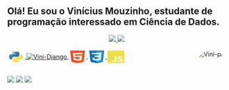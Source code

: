 ## Olá! Eu sou o Vinícius Mouzinho, estudante de programação interessado em Ciência de Dados.

<div align="center">

  <a href="https://github.com/vinicius-mouzinho">
  <img height="180em" src="https://github-readme-stats.vercel.app/api?username=vinicius-mouzinho&show_icons=true&theme=dracula&include_all_commits=true&count_private=true"/>
  <img height="180em" src="https://github-readme-stats.vercel.app/api/top-langs/?username=vinicius-mouzinho&layout=compact&langs_count=7&theme=dracula"/>
  
</div>

<div style="display: inline_block"><br>

  <img align="center" alt="Vini-Python" height="30" width="40" src="https://raw.githubusercontent.com/devicons/devicon/master/icons/python/python-original.svg">
  <img align="center" alt="Vini-Django" height="30" width="40" src="https://cdn.jsdelivr.net/gh/devicons/devicon/icons/django/django-plain.svg" />
  <img align="center" alt="Vini-HTML" height="30" width="40" src="https://raw.githubusercontent.com/devicons/devicon/master/icons/html5/html5-original.svg">
  <img align="center" alt="Vini-CSS" height="30" width="40" src="https://raw.githubusercontent.com/devicons/devicon/master/icons/css3/css3-original.svg">
  <img align="center" alt="Vini-Js" height="30" width="40" src="https://raw.githubusercontent.com/devicons/devicon/master/icons/javascript/javascript-plain.svg">
  <img align="right" alt="Vini-pic" height="150" style="border-radius:50px;" src="https://images-ext-2.discordapp.net/external/6PMHF7ap8NOw1-PgNGwscGd3sv3q3COVj6OGPfWs5XE/https/picrew.me/shareImg/org/202208/338224_2WvC3a7D.png">
 
</div>

##

<div> 

  <a href="https://instagram.com/vrinicin" target="_blank"><img src="https://img.shields.io/badge/-Instagram-%23E4405F?style=for-the-badge&logo=instagram&logoColor=white" target="_blank"></a>
  <a href = "mailto:viniciuscmouzinho@gmail.com"><img src="https://img.shields.io/badge/-Gmail-%23333?style=for-the-badge&logo=gmail&logoColor=white" target="_blank"></a>
  <a href="linkedin.com/in/vinicius-mouzinho-cardoso-13303823b/" target="_blank"><img src="https://img.shields.io/badge/-LinkedIn-%230077B5?style=for-the-badge&logo=linkedin&logoColor=white" target="_blank"></a> 
  
 
</div>
